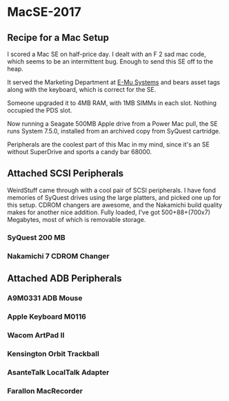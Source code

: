 # MacSE-2017
## Recipe for a Mac Setup

I scored a Mac SE on half-price day. I dealt with an F 2 sad mac code, which seems to be an intermittent bug. Enough to send this SE off to the heap.

It served the Marketing Department at [E-Mu Systems](http://www.emu.com/) and bears asset tags along with the keyboard, which is correct for the SE.

Someone upgraded it to 4MB RAM, with 1MB SIMMs in each slot. Nothing occupied the PDS slot.

Now running a Seagate 500MB Apple drive from a Power Mac pull, the SE runs System 7.5.0, installed from an archived copy from SyQuest cartridge.

Peripherals are the coolest part of this Mac in my mind, since it's an SE without SuperDrive and sports a candy bar 68000.

## Attached SCSI Peripherals

WeirdStuff came through with a cool pair of SCSI peripherals. I have fond memories of SyQuest drives using the large platters, and picked one up for this setup. CDROM changers are awesome, and the Nakamichi build quality makes for another nice addition. Fully loaded, I've got 500+88+(700x7) Megabytes, most of which is removable storage.

### SyQuest 200 MB

### Nakamichi 7 CDROM Changer

## Attached ADB Peripherals

### A9M0331 ADB Mouse

### Apple Keyboard M0116

### Wacom ArtPad II

### Kensington Orbit Trackball

### AsanteTalk LocalTalk Adapter

### Farallon MacRecorder
